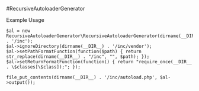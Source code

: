 #RecursiveAutoloaderGenerator

Example Usage

	$al = new RecursiveAutoloaderGenerator\RecursiveAutoloaderGenerator(dirname(__DIR__) . '/inc');
	$al->ignoreDirectory(dirname(__DIR__) . '/inc/vendor');
	$al->setPathFormatFunction(function($path) { return str_replace(dirname(__DIR__) . "/inc", "", $path); });
	$al->setReturnFormatFunction(function() { return "require_once(__DIR__ . \$classes[\$class]);"; });

	file_put_contents(dirname(__DIR__) . '/inc/autoload.php', $al->output());

